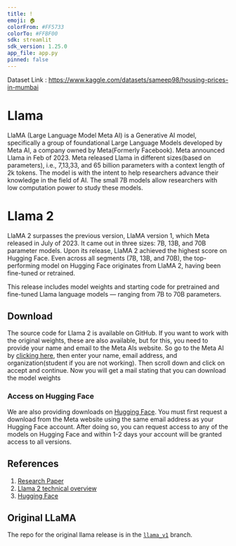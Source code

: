 ```yaml
---
title: ! 
emoji: 🏠
colorFrom: #FF5733
colorTo: #FFBF00
sdk: streamlit
sdk_version: 1.25.0
app_file: app.py
pinned: false
---
```


Dataset Link : https://www.kaggle.com/datasets/sameep98/housing-prices-in-mumbai

# Llama

LlaMA (Large Language Model Meta AI) is a Generative AI model, specifically a group of foundational Large Language Models developed by Meta AI, a company owned by Meta(Formerly Facebook). Meta announced Llama in Feb of 2023. Meta released Llama in different sizes(based on parameters), i.e., 7,13,33, and 65 billion parameters with a context length of 2k tokens. The model is with the intent to help researchers advance their knowledge in the field of AI. The small 7B models allow researchers with low computation power to study these models.

# Llama 2

LlaMA 2 surpasses the previous version, LlaMA version 1, which Meta released in July of 2023. It came out in three sizes: 7B, 13B, and 70B parameter models. Upon its release, LlaMA 2 achieved the highest score on Hugging Face. Even across all segments (7B, 13B, and 70B), the top-performing model on Hugging Face originates from LlaMA 2, having been fine-tuned or retrained.

This release includes model weights and starting code for pretrained and fine-tuned Llama language models — ranging from 7B to 70B parameters.

## Download

The source code for Llama 2 is available on GitHub. If you want to work with the original weights, these are also available, but for this, you need to provide your name and email to the Meta AIs website. So go to the Meta AI by [clicking here](https://ai.meta.com/resources/models-and-libraries/llama-downloads/), then enter your name, email address, and organization(student if you are not working). Then scroll down and click on accept and continue. Now you will get a mail stating that you can download the model weights

### Access on Hugging Face

We are also providing downloads on [Hugging Face](https://huggingface.co/TheBloke/Llama-2-7B-GGML/tree/main). You must first request a download from the Meta website using the same email address as your Hugging Face account. After doing so, you can request access to any of the models on Hugging Face and within 1-2 days your account will be granted access to all versions.


## References

1. [Research Paper](https://ai.meta.com/research/publications/llama-2-open-foundation-and-fine-tuned-chat-models/)
2. [Llama 2 technical overview](https://ai.meta.com/resources/models-and-libraries/llama)
3. [Hugging Face](https://huggingface.co/meta-llama)

## Original LLaMA
The repo for the original llama release is in the [`llama_v1`](https://github.com/facebookresearch/llama/tree/llama_v1) branch.